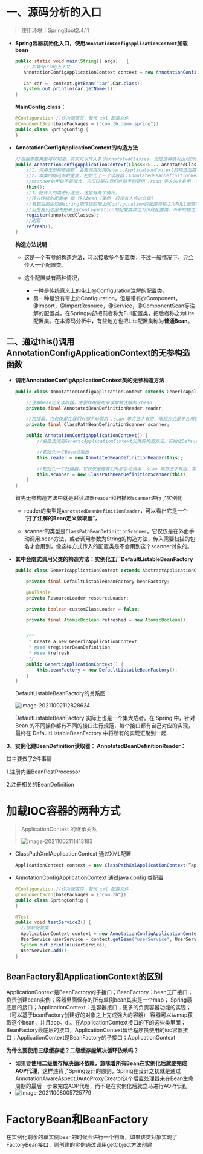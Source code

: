 # 一、源码分析的入口

> 使用环境：SpringBoot2.4.11

* **Spring容器初始化入口，使用`AnnotationConfigApplicationContext`加载bean**

  ```java
  public static void main(String[] args)   {
     // 加载spring上下文
     AnnotationConfigApplicationContext context = new AnnotationConfigApplicationContext(MainConfig.class);
  
     Car car =  context.getBean("car",Car.class);
     System.out.println(car.getName());
  }
  ```

  **MainConfig.class：**
  
  ```java
  @Configuration //作为配置类，替代 xml 配置文件
  @ComponentScan(basePackages = {"com.zb.demo.spring"})
  public class SpringConfig {
  }
  ```

* **AnnotationConfigApplicationContext的构造方法**

  ```java
  //根据参数类型可以知道，其实可以传入多个annotatedClasses，但是这种情况出现的比较少
  public AnnotationConfigApplicationContext(Class<?>... annotatedClasses) {
      //1、调用无参构造函数，会先调用父类GenericApplicationContext的构造函数,父类的构造函数里面就是初始化DefaultListableBeanFactory，并且赋值给beanFactory
      //2、本类的构造函数里面，初始化了一个读取器：AnnotatedBeanDefinitionReader read，一个扫描器ClassPathBeanDefinitionScanner scanner
      //scanner的用处不是很大，它仅仅是在我们外部手动调用 .scan 等方法才有用，常规方式是不会用到scanner对象的
      this();
      //3、把传入的类进行注册，这里有两个情况，
      //传入传统的配置类 和 传入bean（虽然一般没有人会这么做）
      //看到后面会知道spring把传统的带上@Configuration的配置类称之为FULL配置类，不带@Configuration的称之为Lite配置类
      //但是我们这里先把带上@Configuration的配置类称之为传统配置类，不带的称之为普通bean
      register(annotatedClasses);
      //刷新
      refresh();
  }
  ```

  **构造方法说明：**

  * 这是一个有参的构造方法，可以接收多个配置类，不过一般情况下，只会传入一个配置类。

  * 这个配置类有两种情况，
    * 一种是传统意义上的带上@Configuration注解的配置类，
    * 另一种是没有带上@Configuration，但是带有@Component，@Import，@ImportResouce，@Service，@ComponentScan等注解的配置类，在Spring内部把前者称为Full配置类，把后者称之为Lite配置类。在本源码分析中，有些地方也把Lite配置类称为**普通Bean**。



## 二、通过this()调用AnnotationConfigApplicationContext的无参构造函数

* **调用AnnotationConfigApplicationContext类的无参构造方法**

  ```java
  public class AnnotationConfigApplicationContext extends GenericApplicationContext implements AnnotationConfigRegistry {
  
      //注解bean定义读取器，主要作用是用来读取被注解的了bean
      private final AnnotatedBeanDefinitionReader reader;
  
      //扫描器，它仅仅是在我们外部手动调用 .scan 等方法才有用，常规方式是不会用到scanner对象的
      private final ClassPathBeanDefinitionScanner scanner;
  
      public AnnotationConfigApplicationContext() {
          //会隐式调用GenericApplicationContext父类的构造方法，初始化DefaultListableBeanFactory
  
          //初始化一个Bean读取器
          this.reader = new AnnotatedBeanDefinitionReader(this);
  
          //初始化一个扫描器，它仅仅是在我们外部手动调用 .scan 等方法才有用，常规方式是不会用到scanner对象的
          this.scanner = new ClassPathBeanDefinitionScanner(this);
      }
  }
  ```
  
  首先无参构造方法中就是对读取器`reader`和扫描器`scanner`进行了实例化
  
  * reader的类型是`AnnotatedBeanDefinitionReader`，可以看出它是一个 “**打了注解的Bean定义读取器**”，

  * scanner的类型是`ClassPathBeanDefinitionScanner`，它仅仅是在外面手动调用.scan方法，或者调用参数为String的构造方法，传入需要扫描的包名才会用到，像这样方式传入的配置类是不会用到这个scanner对象的。

* **其中会隐式调用父类的构造方法：实例化工厂DefaultListableBeanFactory**

  ```java
  public class GenericApplicationContext extends AbstractApplicationContext implements BeanDefinitionRegistry {
  
      private final DefaultListableBeanFactory beanFactory;
  
      @Nullable
      private ResourceLoader resourceLoader;
  
      private boolean customClassLoader = false;
  
      private final AtomicBoolean refreshed = new AtomicBoolean();
  
  
      /**
       * Create a new GenericApplicationContext.
       * @see #registerBeanDefinition
       * @see #refresh
       */
      public GenericApplicationContext() {
          this.beanFactory = new DefaultListableBeanFactory();
      }
  }
  ```

  DefaultListableBeanFactory的关系图：

  ![image-20211002112828624](https://gitee.com/jobim/blogimage/raw/master/img/20211002112828.png)

  DefaultListableBeanFactory 实际上也是一个集大成者。在 Spring 中，针对 Bean 的不同操作都有不同的接口进行规范，每个接口都有自己对应的实现，最终在 DefaultListableBeanFactory 中将所有的实现汇聚到一起



**3、实例化建BeanDefinition读取器： AnnotatedBeanDefinitionReader：**

其主要做了2件事情

1.注册内置BeanPostProcessor

2.注册相关的BeanDefinition









# 加载IOC容器的两种方式

> ApplicationContext 的继承关系
>
> ![image-20211002111413183](https://gitee.com/jobim/blogimage/raw/master/img/20211002111413.png)

* ClassPathXmlApplicationContext 通过XML配置

  ```java
  ApplicationContext context = new ClassPathXmlApplicationContext(“applicationContext.xml");
  ```

* AnnotationConfigApplicationContext 通过java config 类配置

  ```java
  @Configuration //作为配置类，替代 xml 配置文件
  @ComponentScan(basePackages = {"com.zb"})
  public class SpringConfig {
  }
  
  @Test
  public void testService2() {
  	//加载配置类
  	ApplicationContext context = new AnnotationConfigApplicationContext(SpringConfig.class);
  	UserService userService = context.getBean("userService", UserService.class);
  	System.out.println(userService);
  	userService.add();
  }
  ```



## BeanFactory和ApplicationContext的区别



ApplicationContext是BeanFactory的子接口；BeanFactory：bean工厂接口；负责创建bean实例；容器里面保存的所有单例bean其实是一个map；     Spring最底层的接口；ApplicationContext：是容器接口；更多的负责容器功能的实现；（可以基于beanFactory创建好的对象之上完成强大的容器）        容器可以从map获取这个bean，并且aop。di。在ApplicationContext接口的下的这些类里面；
BeanFactory最底层的接口，ApplicationContext留给程序员使用的ioc容器接口；ApplicationContext是BeanFactory的子接口；ApplicationContext





**为什么要使用三级缓存呢？二级缓存能解决循环依赖吗？**

* 如果要**使用二级缓存解决循环依赖，意味着所有Bean在实例化后就要完成AOP代理**，这样违背了Spring设计的原则，Spring在设计之初就是通过AnnotationAwareAspectJAutoProxyCreator这个后置处理器来在Bean生命周期的最后一步来完成AOP代理，而不是在实例化后就立马进行AOP代理。
* ![image-20211008005725779](https://gitee.com/jobim/blogimage/raw/master/img/20211008005725.png)



# FactoryBean和BeanFactory



在实例化剩余的单实例bean的时候会进行一个判断，如果该类对象实现了FactoryBean接口，则创建的实例通过调用getObject方法创建



















